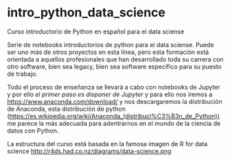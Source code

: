 # intro_python_data_science
Curso introductorio de Python en español para el data sciense

Serie de notebooks introductorios de python para el data sciense. Puede ser uno más de otros proyectos en esta línea, pero esta formación está orientada a aquellos profesionales que han desarrollado toda su carrera con otro software, bien sea legacy, bien sea software específico para su puesto de trabajo. 

Todo el proceso de enseñanza se llevará a cabo con notebooks de Jupyter y por ello *el primer paso es disponer de Jupyter* y para ello nos iremos a https://www.anaconda.com/download/ y nos descargaremos la distribución de Anaconda, esta distribución de python (https://es.wikipedia.org/wiki/Anaconda_(distribuci%C3%B3n_de_Python)) me parece la más adecuada para adentrarnos en el mundo de la ciencia de datos con Python.

La estructura del curso está basada en la famosa imagen de R for data science http://r4ds.had.co.nz/diagrams/data-science.png

